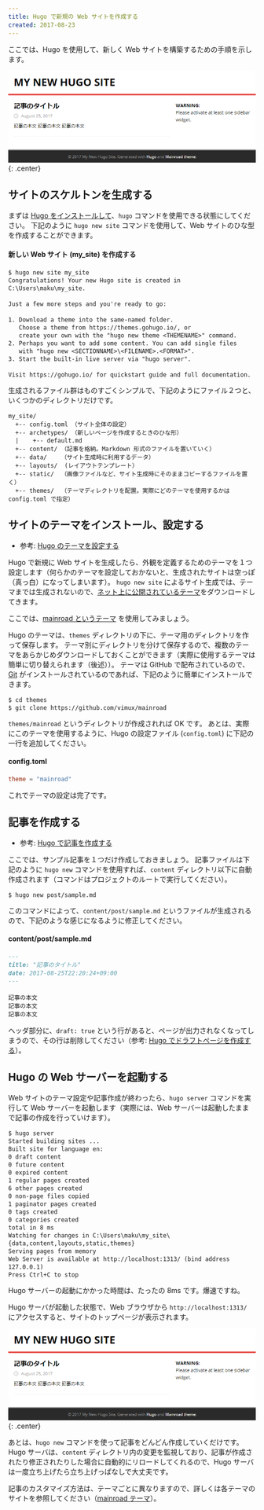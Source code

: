 ```yaml
---
title: Hugo で新規の Web サイトを作成する
created: 2017-08-23
---
```


ここでは、Hugo を使用して、新しく Web サイトを構築するための手順を示します。

![create-site.png](./create-site.png){: .center}

サイトのスケルトンを生成する
----

まずは [Hugo をインストールして](install.html)、`hugo` コマンドを使用できる状態にしてください。
下記のように `hugo new site` コマンドを使用して、Web サイトのひな型を作成することができます。

#### 新しい Web サイト (my_site) を作成する

~~~
$ hugo new site my_site
Congratulations! Your new Hugo site is created in C:\Users\maku\my_site.

Just a few more steps and you're ready to go:

1. Download a theme into the same-named folder.
   Choose a theme from https://themes.gohugo.io/, or
   create your own with the "hugo new theme <THEMENAME>" command.
2. Perhaps you want to add some content. You can add single files
   with "hugo new <SECTIONNAME>\<FILENAME>.<FORMAT>".
3. Start the built-in live server via "hugo server".

Visit https://gohugo.io/ for quickstart guide and full documentation.
~~~

生成されるファイル群はものすごくシンプルで、下記のようにファイル２つと、いくつかのディレクトリだけです。

~~~
my_site/
  +-- config.toml （サイト全体の設定）
  +-- archetypes/ （新しいページを作成するときのひな形）
  |    +-- default.md
  +-- content/ （記事を格納。Markdown 形式のファイルを置いていく）
  +-- data/    （サイト生成時に利用するデータ）
  +-- layouts/  (レイアウトテンプレート）
  +-- static/  （画像ファイルなど、サイト生成時にそのままコピーするファイルを置く）
  +-- themes/  （テーマディレクトリを配置。実際にどのテーマを使用するかは config.toml で指定）
~~~


サイトのテーマをインストール、設定する
----

- 参考: [Hugo のテーマを設定する](theme.html)

Hugo で新規に Web サイトを生成したら、外観を定義するためのテーマを１つ設定します（何らかのテーマを設定しておかないと、生成されたサイトは空っぽ（真っ白）になってしまいます）。
`hugo new site` によるサイト生成では、テーマまでは生成されないので、[ネット上に公開されているテーマ](https://themes.gohugo.io/)をダウンロードしてきます。

ここでは、[mainroad というテーマ](https://themes.gohugo.io/mainroad/) を使用してみましょう。

Hugo のテーマは、`themes` ディレクトリの下に、テーマ用のディレクトリを作って保存します。
テーマ別にディレクトリを分けて保存するので、複数のテーマをあらかじめダウンロードしておくことができます（実際に使用するテーマは簡単に切り替えられます（後述））。
テーマは GitHub で配布されているので、[Git](/git/) がインストールされているのであれば、下記のように簡単にインストールできます。

~~~
$ cd themes
$ git clone https://github.com/vimux/mainroad
~~~

`themes/mainroad` というディレクトリが作成されれば OK です。
あとは、実際にこのテーマを使用するように、Hugo の設定ファイル (`config.toml`) に下記の一行を追加してください。

#### config.toml

~~~ toml
theme = "mainroad"
~~~

これでテーマの設定は完了です。


記事を作成する
----

- 参考: [Hugo で記事を作成する](create-page.html)

ここでは、サンプル記事を１つだけ作成しておきましょう。
記事ファイルは下記のように `hugo new` コマンドを使用すれば、`content` ディレクトリ以下に自動作成されます（コマンドはプロジェクトのルートで実行してください）。

~~~
$ hugo new post/sample.md
~~~

このコマンドによって、`content/post/sample.md` というファイルが生成されるので、下記のような感じになるように修正してください。

#### content/post/sample.md

~~~ markdown
---
title: "記事のタイトル"
date: 2017-08-25T22:20:24+09:00
---

記事の本文
記事の本文
記事の本文
~~~

ヘッダ部分に、`draft: true` という行があると、ページが出力されなくなってしまうので、その行は削除してください（参考: [Hugo でドラフトページを作成する](draft.html)）。


Hugo の Web サーバーを起動する
----

Web サイトのテーマ設定や記事作成が終わったら、`hugo server` コマンドを実行して Web サーバーを起動します（実際には、Web サーバーは起動したままで記事の作成を行っていけます）。

~~~
$ hugo server
Started building sites ...
Built site for language en:
0 draft content
0 future content
0 expired content
1 regular pages created
6 other pages created
0 non-page files copied
1 paginator pages created
0 tags created
0 categories created
total in 8 ms
Watching for changes in C:\Users\maku\my_site\{data,content,layouts,static,themes}
Serving pages from memory
Web Server is available at http://localhost:1313/ (bind address 127.0.0.1)
Press Ctrl+C to stop
~~~

Hugo サーバーの起動にかかった時間は、たったの 8ms です。爆速ですね。

Hugo サーバが起動した状態で、Web ブラウザから `http://localhost:1313/` にアクセスすると、サイトのトップページが表示されます。

![create-site.png](./create-site.png){: .center}

あとは、`hugo new` コマンドを使って記事をどんどん作成していくだけです。
Hugo サーバは、`content` ディレクトリ内の変更を監視しており、記事が作成されたり修正されたりした場合に自動的にリロードしてくれるので、Hugo サーバは一度立ち上げたら立ち上げっぱなしで大丈夫です。

記事のカスタマイズ方法は、テーマごとに異なりますので、詳しくは各テーマのサイトを参照してください（[mainroad テーマ](https://themes.gohugo.io/mainroad/)）。

